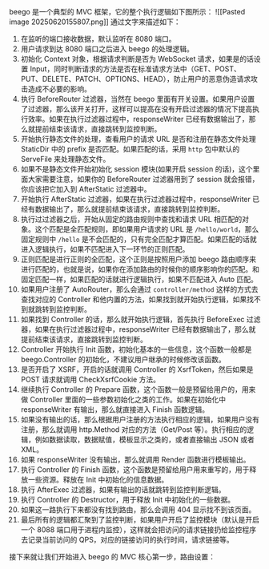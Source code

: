 beego 是一个典型的 MVC 框架，它的整个执行逻辑如下图所示：
![[Pasted image 20250620155807.png]]
通过文字来描述如下：

1. 在监听的端口接收数据，默认监听在 8080 端口。
2. 用户请求到达 8080 端口之后进入 beego 的处理逻辑。
3. 初始化 Context 对象，根据请求判断是否为 WebSocket 请求，如果是的话设置 Input，同时判断请求的方法是否在标准请求方法中（GET、POST、PUT、DELETE、PATCH、OPTIONS、HEAD），防止用户的恶意伪造请求攻击造成不必要的影响。
4. 执行 BeforeRouter 过滤器，当然在 beego 里面有开关设置。如果用户设置了过滤器，那么该开关打开，这样可以提高在没有开启过滤器的情况下提高执行效率。如果在执行过滤器过程中，responseWriter 已经有数据输出了，那么就提前结束该请求，直接跳转到监控判断。
5. 开始执行静态文件的处理，查看用户的请求 URL 是否和注册在静态文件处理 StaticDir 中的 prefix 是否匹配。如果匹配的话，采用 `http` 包中默认的 ServeFile 来处理静态文件。
6. 如果不是静态文件开始初始化 session 模块(如果开启 session 的话)，这个里面大家需要注意，如果你的 BeforeRouter 过滤器用到了 session 就会报错，你应该把它加入到 AfterStatic 过滤器中。
7. 开始执行 AfterStatic 过滤器，如果在执行过滤器过程中，responseWriter 已经有数据输出了，那么就提前结束该请求，直接跳转到监控判断。
8. 执行过过滤器之后，开始从固定的路由规则中查找和请求 URL 相匹配的对象。这个匹配是全匹配规则，即如果用户请求的 URL 是 `/hello/world`，那么固定规则中 `/hello` 是不会匹配的，只有完全匹配才算匹配。如果匹配的话就进入逻辑执行，如果不匹配进入下一环节的正则匹配。
9. 正则匹配是进行正则的全匹配，这个正则是按照用户添加 beego 路由顺序来进行匹配的，也就是说，如果你在添加路由的时候你的顺序影响你的匹配。和固定匹配一样，如果匹配的话就进行逻辑执行，如果不匹配进入 Auto 匹配。
10. 如果用户注册了 AutoRouter，那么会通过 `controller/method` 这样的方式去查找对应的 Controller 和他内置的方法，如果找到就开始执行逻辑，如果找不到就跳转到监控判断。
11. 如果找到 Controller 的话，那么就开始执行逻辑，首先执行 BeforeExec 过滤器，如果在执行过滤器过程中，responseWriter 已经有数据输出了，那么就提前结束该请求，直接跳转到监控判断。
12. Controller 开始执行 Init 函数，初始化基本的一些信息，这个函数一般都是 beego.Controller 的初始化，不建议用户继承的时候修改该函数。
13. 是否开启了 XSRF，开启的话就调用 Controller 的 XsrfToken，然后如果是 POST 请求就调用 CheckXsrfCookie 方法。
14. 继续执行 Controller 的 Prepare 函数，这个函数一般是预留给用户的，用来做 Controller 里面的一些参数初始化之类的工作。如果在初始化中 responseWriter 有输出，那么就直接进入 Finish 函数逻辑。
15. 如果没有输出的话，那么根据用户注册的方法执行相应的逻辑，如果用户没有注册，那么就调用 http.Method 对应的方法（Get/Post 等）。执行相应的逻辑，例如数据读取，数据赋值，模板显示之类的，或者直接输出 JSON 或者 XML。
16. 如果 responseWriter 没有输出，那么就调用 Render 函数进行模板输出。
17. 执行 Controller 的 Finish 函数，这个函数是预留给用户用来重写的，用于释放一些资源。释放在 Init 中初始化的信息数据。
18. 执行 AfterExec 过滤器，如果有输出的话就跳转到监控判断逻辑。
19. 执行 Controller 的 Destructor，用于释放 Init 中初始化的一些数据。
20. 如果这一路执行下来都没有找到路由，那么会调用 404 显示找不到该页面。
21. 最后所有的逻辑都汇聚到了监控判断，如果用户开启了监控模块（默认是开启一个 8088 端口用于进程内监控），这样就会把访问的请求链接扔给监控程序去记录当前访问的 QPS，对应的链接访问的执行时间，请求链接等。

接下来就让我们开始进入 beego 的 MVC 核心第一步，路由设置：